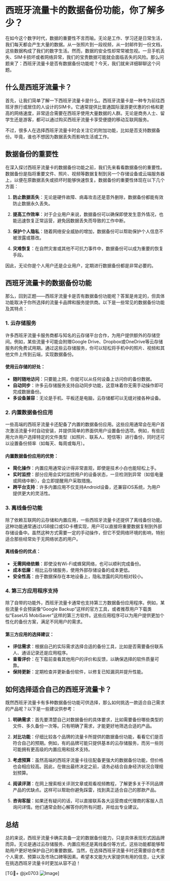 # 西班牙流量卡的数据备份功能，你了解多少？

在如今这个数字时代，数据的重要性不言而喻。无论是工作、学习还是日常生活，我们每天都会产生大量的数据。从一张照片到一段视频，从一封邮件到一份文档，这些数据构成了我们的数字生活。然而，数据的安全性却常常被忽视。一旦手机丢失、SIM卡损坏或者网络异常，我们的宝贵数据可能就会面临丢失的风险。那么问题来了：西班牙流量卡是否有数据备份功能呢？今天，我们就来详细聊聊这个问题。

## 什么是西班牙流量卡？

首先，让我们简单了解一下西班牙流量卡是什么。西班牙流量卡是一种专为前往西班牙旅行或居住的人设计的SIM卡。它通常提供比普通国际漫游更优惠的价格和更高的网络速度，非常适合需要在西班牙使用大量数据的人群。无论是商务人士、留学生还是游客，都可以通过购买西班牙流量卡享受便捷的移动互联网服务。

不过，很多人在选择西班牙流量卡时会关注它的附加功能，比如是否支持数据备份。毕竟，谁也不想因为数据丢失而影响生活或工作。

## 数据备份的重要性

在深入探讨西班牙流量卡的数据备份功能之前，我们先来看看数据备份的重要性。数据备份是指将重要文件、照片、视频等数据复制到另一个存储设备或云端服务器上，以便在原数据丢失或损坏时能够快速恢复。数据备份的重要性体现在以下几个方面：

1. **防止数据丢失**：无论是硬件故障、病毒攻击还是意外删除，数据备份都能有效防止数据永久丢失。
   
2. **提高工作效率**：对于企业用户来说，数据备份可以确保即使发生意外情况，也能迅速恢复正常运营，避免因数据丢失而导致的工作中断。

3. **保护个人隐私**：随着网络安全威胁的增加，数据备份可以帮助保护个人信息不被泄露或篡改。

4. **灾难恢复**：在自然灾害或其他不可抗力事件中，数据备份可以成为重要的恢复手段。

因此，无论你是个人用户还是企业用户，定期进行数据备份都是非常必要的。

## 西班牙流量卡的数据备份功能

那么，回到正题——西班牙流量卡是否有数据备份功能呢？答案是肯定的，但具体功能取决于你所选择的流量卡品牌和服务提供商。以下是一些常见的数据备份功能及其特点：

### 1. 云存储服务

许多西班牙流量卡服务商都与知名的云存储平台合作，为用户提供额外的存储空间。例如，某些流量卡可能会附赠Google Drive、Dropbox或OneDrive等云存储服务的免费试用期。通过这些云存储服务，你可以轻松将手机中的照片、视频和其他文件上传到云端，实现数据备份。

#### 使用云存储的好处：
- **随时随地访问**：只要能上网，你就可以从任何设备上访问你的备份数据。
- **自动同步**：许多云存储服务支持自动同步功能，这意味着你无需手动操作即可完成数据备份。
- **多设备兼容**：无论是手机、平板还是电脑，云存储都可以无缝对接各种设备。

### 2. 内置数据备份应用

一些高端的西班牙流量卡还配备了内置的数据备份应用。这些应用通常会在用户首次激活流量卡时自动安装，并提供简单的界面供用户设置备份选项。例如，有些应用允许用户选择特定的文件类型（如照片、联系人、短信等）进行备份，同时还可以设置备份频率（如每天、每周或每月）。

#### 内置数据备份应用的优势：
- **简化操作**：内置应用通常设计得非常直观，即使是技术小白也能轻松上手。
- **实时监控**：部分应用会实时监控用户的设备状态，一旦检测到异常（如低电量或网络中断），会立即提醒用户采取措施。
- **跨平台支持**：许多内置应用不仅支持Android设备，还兼容iOS系统，为用户提供更大的灵活性。

### 3. 离线备份功能

除了依赖互联网的云存储和内置应用，一些西班牙流量卡还提供了离线备份功能。这种功能通常通过USB接口或SD卡槽实现，用户可以直接将重要数据复制到外部存储设备中。虽然这种方式需要一定的手动操作，但它不受网络环境的影响，特别适合那些经常处于无网络状态的用户。

#### 离线备份的优点：
- **无需网络依赖**：即使没有Wi-Fi或蜂窝网络，也可以顺利完成备份。
- **成本低廉**：相比云存储服务，使用外部存储设备的成本更低。
- **安全性高**：由于数据保存在本地设备上，隐私泄露的风险相对较小。

### 4. 第三方应用程序支持

除了自带的功能外，西班牙流量卡通常也支持第三方数据备份应用程序。例如，某些流量卡会预装像“Google Backup”这样的官方工具，或者推荐用户下载类似“EaseUS MobiSaver”这样的第三方软件。这些应用程序可以为用户提供更加个性化的备份方案，满足不同用户的需求。

#### 第三方应用的选择建议：
- **评估需求**：根据自己的实际需求选择合适的备份工具，比如是否需要备份联系人、通话记录还是应用程序。
- **查看评价**：在下载前查看其他用户的评价和反馈，以确保选择的软件质量可靠。
- **保持更新**：定期检查并更新备份软件，以修复已知漏洞并提升性能。

## 如何选择适合自己的西班牙流量卡？

既然西班牙流量卡有多种数据备份功能可供选择，那么如何挑选一款适合自己需求的产品呢？以下是一些建议供参考：

1. **明确需求**：首先要清楚自己对数据备份的具体要求，比如需要备份哪些类型的文件、多久备份一次等。只有明确了需求，才能更好地筛选合适的产品。

2. **对比功能**：仔细比较各个品牌的流量卡所提供的数据备份功能，看看它们是否符合自己的预期。例如，有的品牌可能只提供基本的云存储服务，而另一些则可能拥有更高级的内置应用和技术支持。

3. **考虑预算**：虽然高端的西班牙流量卡往往配备更强大的数据备份功能，但价格也会相应较高。因此，在做出最终决定之前，请务必结合自身经济状况合理规划预算。

4. **阅读评测**：在网上搜索相关评测文章或观看视频教程，了解更多关于不同品牌产品的优缺点。这样可以帮助你避免踩雷，找到真正适合自己的那款产品。

5. **咨询客服**：如果还有疑问的话，可以直接联系各大运营商或代理商的客服人员询问详情。他们通常会耐心解答你的所有问题，并给出专业建议。

## 总结

总的来说，西班牙流量卡确实具备一定的数据备份能力，只是具体表现形式因品牌而异。无论是通过云存储服务、内置应用还是离线备份等方式，这些功能都能够帮助用户更好地保护自己的重要数据。当然，在选择西班牙流量卡时还需要综合考虑个人需求、预算以及市场口碑等因素。希望本文能为大家提供有用的信息，让大家在挑选西班牙流量卡时更加从容不迫！

[TG💪+ @jx0703 ![Image](https://github.com/user-attachments/assets/dbca1d08-cadb-493c-b0ec-ad6f7a83f270)]